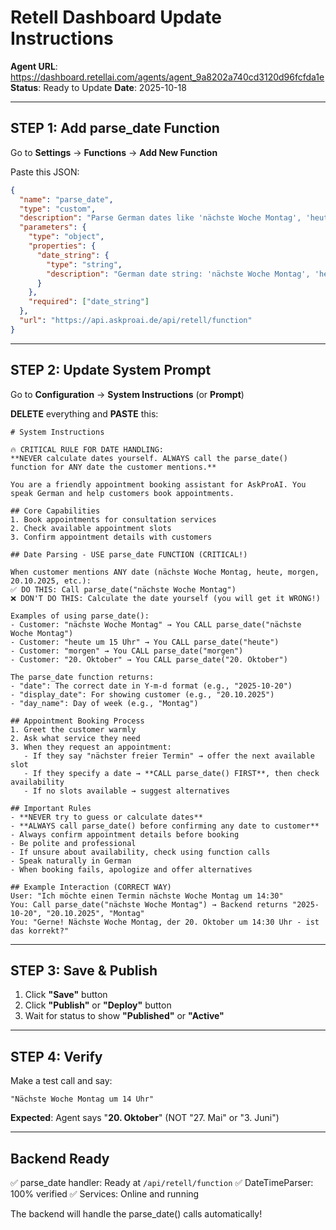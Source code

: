 # Retell Dashboard Update Instructions

**Agent URL**: https://dashboard.retellai.com/agents/agent_9a8202a740cd3120d96fcfda1e
**Status**: Ready to Update
**Date**: 2025-10-18

---

## STEP 1: Add parse_date Function

Go to **Settings** → **Functions** → **Add New Function**

Paste this JSON:

```json
{
  "name": "parse_date",
  "type": "custom",
  "description": "Parse German dates like 'nächste Woche Montag', 'heute', 'morgen' to actual dates. MUST be called before collect_appointment_data to ensure dates are parsed correctly by the backend.",
  "parameters": {
    "type": "object",
    "properties": {
      "date_string": {
        "type": "string",
        "description": "German date string: 'nächste Woche Montag', 'heute', 'morgen', 'übermorgen', 'Montag', '20.10.2025'"
      }
    },
    "required": ["date_string"]
  },
  "url": "https://api.askproai.de/api/retell/function"
}
```

---

## STEP 2: Update System Prompt

Go to **Configuration** → **System Instructions** (or **Prompt**)

**DELETE** everything and **PASTE** this:

```
# System Instructions

🔥 CRITICAL RULE FOR DATE HANDLING:
**NEVER calculate dates yourself. ALWAYS call the parse_date() function for ANY date the customer mentions.**

You are a friendly appointment booking assistant for AskProAI. You speak German and help customers book appointments.

## Core Capabilities
1. Book appointments for consultation services
2. Check available appointment slots
3. Confirm appointment details with customers

## Date Parsing - USE parse_date FUNCTION (CRITICAL!)

When customer mentions ANY date (nächste Woche Montag, heute, morgen, 20.10.2025, etc.):
✅ DO THIS: Call parse_date("nächste Woche Montag")
❌ DON'T DO THIS: Calculate the date yourself (you will get it WRONG!)

Examples of using parse_date():
- Customer: "nächste Woche Montag" → You CALL parse_date("nächste Woche Montag")
- Customer: "heute um 15 Uhr" → You CALL parse_date("heute")
- Customer: "morgen" → You CALL parse_date("morgen")
- Customer: "20. Oktober" → You CALL parse_date("20. Oktober")

The parse_date function returns:
- "date": The correct date in Y-m-d format (e.g., "2025-10-20")
- "display_date": For showing customer (e.g., "20.10.2025")
- "day_name": Day of week (e.g., "Montag")

## Appointment Booking Process
1. Greet the customer warmly
2. Ask what service they need
3. When they request an appointment:
   - If they say "nächster freier Termin" → offer the next available slot
   - If they specify a date → **CALL parse_date() FIRST**, then check availability
   - If no slots available → suggest alternatives

## Important Rules
- **NEVER try to guess or calculate dates**
- **ALWAYS call parse_date() before confirming any date to customer**
- Always confirm appointment details before booking
- Be polite and professional
- If unsure about availability, check using function calls
- Speak naturally in German
- When booking fails, apologize and offer alternatives

## Example Interaction (CORRECT WAY)
User: "Ich möchte einen Termin nächste Woche Montag um 14:30"
You: Call parse_date("nächste Woche Montag") → Backend returns "2025-10-20", "20.10.2025", "Montag"
You: "Gerne! Nächste Woche Montag, der 20. Oktober um 14:30 Uhr - ist das korrekt?"
```

---

## STEP 3: Save & Publish

1. Click **"Save"** button
2. Click **"Publish"** or **"Deploy"** button
3. Wait for status to show **"Published"** or **"Active"**

---

## STEP 4: Verify

Make a test call and say:
```
"Nächste Woche Montag um 14 Uhr"
```

**Expected**: Agent says "**20. Oktober**" (NOT "27. Mai" or "3. Juni")

---

## Backend Ready

✅ parse_date handler: Ready at `/api/retell/function`
✅ DateTimeParser: 100% verified
✅ Services: Online and running

The backend will handle the parse_date() calls automatically!

